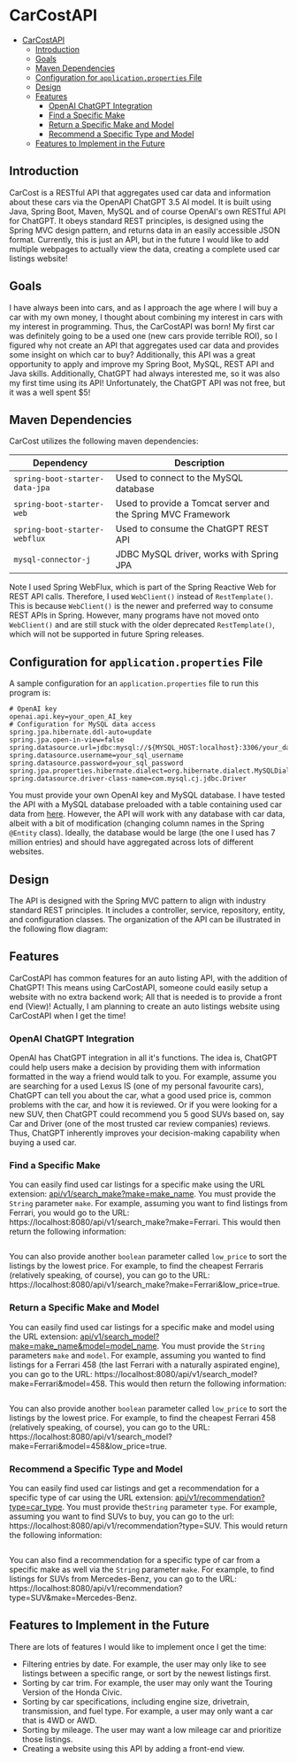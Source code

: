 # CarCostAPI

<!-- TOC -->
* [CarCostAPI](#carcostapi)
  * [Introduction](#introduction)
  * [Goals](#goals)
  * [Maven Dependencies](#maven-dependencies)
  * [Configuration for `application.properties` File](#configuration-for-applicationproperties-file)
  * [Design](#design)
  * [Features](#features)
    * [OpenAI ChatGPT Integration](#openai-chatgpt-integration)
    * [Find a Specific Make](#find-a-specific-make)
    * [Return a Specific Make and Model](#return-a-specific-make-and-model)
    * [Recommend a Specific Type and Model](#recommend-a-specific-type-and-model)
  * [Features to Implement in the Future](#features-to-implement-in-the-future)
<!-- TOC -->

## Introduction

CarCost is a RESTful API that aggregates used car data and information about these cars via the OpenAPI ChatGPT 3.5
AI model. It is built using Java, Spring Boot, Maven, MySQL and of course OpenAI's own RESTful API for ChatGPT. It obeys
standard REST principles, is designed using the Spring MVC design pattern, and returns data in an easily accessible JSON
format. Currently, this is just an API, but in the future I would like to add multiple webpages to actually view the
data, creating a complete used car listings website!

## Goals

I have always been into cars, and as I approach the age where I will buy a car with my own money, I thought about
combining my interest in cars with my interest in programming. Thus, the CarCostAPI was born! My first car was
definitely going to be a used one (new cars provide terrible ROI), so I figured why not create an API that aggregates
used car data and provides some insight on which car to buy? Additionally, this API was a great opportunity to apply and
improve my Spring Boot, MySQL, REST API and Java skills. Additionally, ChatGPT had always interested me, so it was also
my first time using its API! Unfortunately, the ChatGPT API was not free, but it was a well spent $5!

## Maven Dependencies

CarCost utilizes the following maven dependencies:

<div align="center">

| Dependency                     | Description                                                  |
|--------------------------------|--------------------------------------------------------------|
| `spring-boot-starter-data-jpa` | Used to connect to the MySQL database                        |
| `spring-boot-starter-web`      | Used to provide a Tomcat server and the Spring MVC Framework |
| `spring-boot-starter-webflux`  | Used to consume the ChatGPT REST API                         |
| `mysql-connector-j`            | JDBC MySQL driver, works with Spring JPA                     |

</div>

Note I used Spring WebFlux, which is part of the Spring Reactive Web for REST API calls. Therefore, I used `WebClient()`
instead of `RestTemplate()`. This is because `WebClient()` is the newer and preferred way to consume REST APIs in
Spring. However, many programs have not moved onto `WebClient()` and are still stuck with the older
deprecated `RestTemplate()`, which will not be supported in future Spring releases.

## Configuration for `application.properties` File

A sample configuration for an `application.properties` file to run this program is:

```properties
# OpenAI key
openai.api.key=your_open_AI_key
# Configuration for MySQL data access
spring.jpa.hibernate.ddl-auto=update
spring.jpa.open-in-view=false
spring.datasource.url=jdbc:mysql://${MYSQL_HOST:localhost}:3306/your_database_name
spring.datasource.username=your_sql_username
spring.datasource.password=your_sql_password
spring.jpa.properties.hibernate.dialect=org.hibernate.dialect.MySQLDialect
spring.datasource.driver-class-name=com.mysql.cj.jdbc.Driver
```

You must provide your own OpenAI key and MySQL database. I have tested the API with a MySQL database preloaded with a
table containing used car data
from [here](https://www.kaggle.com/datasets/rupeshraundal/marketcheck-automotive-data-us-canada). However, the API will
work with any database with car data, albeit with a bit of modification (changing column names in the Spring `@Entity`
class). Ideally, the database would be large (the one I used has 7 million entries) and should have aggregated across
lots of different websites.

## Design

The API is designed with the Spring MVC pattern to align with industry standard REST principles. It includes a
controller, service, repository, entity, and configuration classes. The organization of the API can be illustrated in
the following flow diagram:

## Features

CarCostAPI has common features for an auto listing API, with the addition of ChatGPT! This means using CarCostAPI,
someone could easily setup a website with no extra backend work; All that is needed is to provide a front end (View)!
Actually, I am planning to create an auto listings website using CarCostAPI when I get the time!

### OpenAI ChatGPT Integration

OpenAI has ChatGPT integration in all it's functions. The idea is, ChatGPT could help users make a decision by providing
them with information formatted in the way a friend would talk to you. For example, assume you are searching for a used
Lexus IS (one of my personal favourite cars), ChatGPT can tell you about the car, what a good used price is, common
problems with the car, and how it is reviewed. Or if you were looking for a new SUV, then ChatGPT could recommend you 5
good SUVs based on, say Car and Driver (one of the most trusted car review companies) reviews. Thus, ChatGPT inherently
improves your decision-making capability when buying a used car.

### Find a Specific Make

You can easily find used car listings for a specific make using the URL
extension: [api/v1/search_make?make=make_name](api/v1/search_make?make=make_name). You must provide the `String`
parameter `make`. For example,
assuming you want to find listings from Ferrari, you would go to the
URL: https://localhost:8080/api/v1/search_make?make=Ferrari.
This would then return the following information:

```json

```

You can also provide another `boolean` parameter called `low_price` to sort the listings by the lowest price. For
example, to find the cheapest Ferraris (relatively speaking, of course), you can go to the
URL: https://localhost:8080/api/v1/search_make?make=Ferrari&low_price=true.

### Return a Specific Make and Model

You can easily find used car listings for a specific make and model using the URL
extension: [api/v1/search_model?make=make_name&model=model_name](api/v1/search_model?make=make_name&model=model_name).
You must provide the `String` parameters `make` and `model`.
For example, assuming you wanted to
find listings for a Ferrari 458 (the last Ferrari with a naturally aspirated engine), you can go to the
URL: https://localhost:8080/api/v1/search_model?make=Ferrari&model=458.
This would then return the following information:

```json

```

You can also provide another `boolean` parameter called `low_price` to sort the listings by the lowest price. For
example, to find the cheapest Ferrari 458 (relatively speaking, of course), you can go to the
URL: https://localhost:8080/api/v1/search_model?make=Ferrari&model=458&low_price=true.

### Recommend a Specific Type and Model

You can easily find used car listings and get a recommendation for a specific type of car using the URL
extension: [api/v1/recommendation?type=car_type](api/v1/recommendation?type=car_type). You must provide the`String`
parameter `type`. For example, assuming you want to find SUVs to buy, you can go to the
url: https://localhost:8080/api/v1/recommendation?type=SUV. This would return the following information:

```json

```

You can also find a recommendation for a specific type of car from a specific make as well via the `String`
parameter `make`. For example, to find listings for SUVs from Mercedes-Benz, you can go to the
URL: https://localhost:8080/api/v1/recommendation?type=SUV&make=Mercedes-Benz.

## Features to Implement in the Future

There are lots of features I would like to implement once I get the time:

* Filtering entries by date. For example, the user may only like to see listings between a specific range, or sort by the newest listings first.
* Sorting by car trim. For example, the user may only want the Touring Version of the Honda Civic.
* Sorting by car specifications, including engine size, drivetrain, transmission, and fuel type. For example, a user may only want a car that is 4WD or AWD.
* Sorting by mileage. The user may want a low mileage car and prioritize those listings.
* Creating a website using this API by adding a front-end view.
